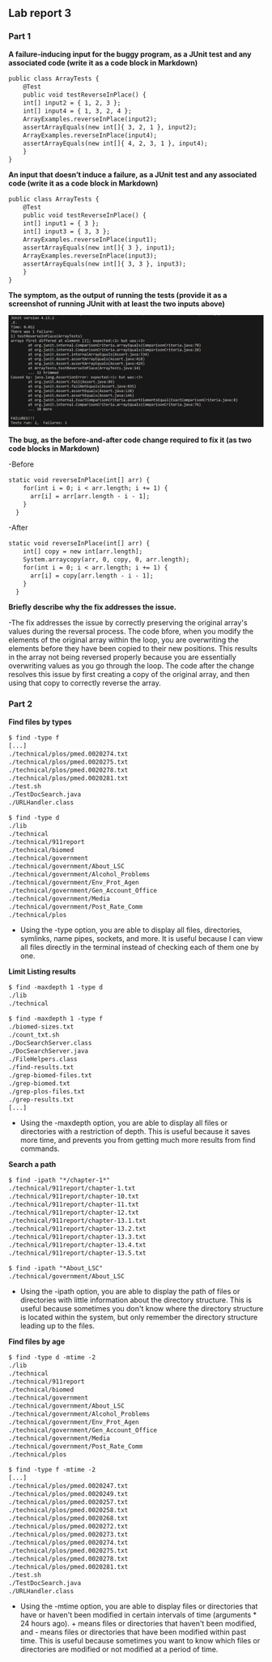 ## Lab report 3

### **Part 1** 

**A failure-inducing input for the buggy program, as a JUnit test and any associated code (write it as a code block in Markdown)** 

```
public class ArrayTests {
	@Test 
	public void testReverseInPlace() {
    int[] input2 = { 1, 2, 3 };
    int[] input4 = { 1, 3, 2, 4 };
    ArrayExamples.reverseInPlace(input2);
    assertArrayEquals(new int[]{ 3, 2, 1 }, input2);
    ArrayExamples.reverseInPlace(input4);
    assertArrayEquals(new int[]{ 4, 2, 3, 1 }, input4);
	}
}
```

**An input that doesn’t induce a failure, as a JUnit test and any associated code (write it as a code block in Markdown)** 

```
public class ArrayTests {
	@Test 
	public void testReverseInPlace() {
    int[] input1 = { 3 };
    int[] input3 = { 3, 3 };
    ArrayExamples.reverseInPlace(input1);
    assertArrayEquals(new int[]{ 3 }, input1);
    ArrayExamples.reverseInPlace(input3);
    assertArrayEquals(new int[]{ 3, 3 }, input3);
	}
}
```
  
**The symptom, as the output of running the tests (provide it as a screenshot of running JUnit with at least the two inputs above)** 

![Image](png/symptom.png)

**The bug, as the before-and-after code change required to fix it (as two code blocks in Markdown)**

-Before
```
static void reverseInPlace(int[] arr) {
    for(int i = 0; i < arr.length; i += 1) {
      arr[i] = arr[arr.length - i - 1];
    }
  }
```
-After
```
static void reverseInPlace(int[] arr) {
    int[] copy = new int[arr.length];
    System.arraycopy(arr, 0, copy, 0, arr.length);
    for(int i = 0; i < arr.length; i += 1) {
      arr[i] = copy[arr.length - i - 1];
    }
  }
```
**Briefly describe why the fix addresses the issue.**

-The fix addresses the issue by correctly preserving the original array's values during the reversal process. The code bfore, when you modify the elements of the original array within the loop, you are overwriting the elements before they have been copied to their new positions. This results in the array not being reversed properly because you are essentially overwriting values as you go through the loop. The code after the change resolves this issue by first creating a copy of the original array, and then using that copy to correctly reverse the array.

### **Part 2** 


**Find files by types**

```
$ find -type f
[...]
./technical/plos/pmed.0020274.txt
./technical/plos/pmed.0020275.txt
./technical/plos/pmed.0020278.txt
./technical/plos/pmed.0020281.txt
./test.sh
./TestDocSearch.java
./URLHandler.class
```
```
$ find -type d
./lib
./technical
./technical/911report
./technical/biomed
./technical/government
./technical/government/About_LSC
./technical/government/Alcohol_Problems
./technical/government/Env_Prot_Agen
./technical/government/Gen_Account_Office
./technical/government/Media
./technical/government/Post_Rate_Comm
./technical/plos
```

- Using the -type option, you are able to display all files, directories, symlinks, name pipes, sockets, and more. It is useful because I can view all files directly in the terminal instead of checking each of them one by one.

**Limit Listing results**

```
$ find -maxdepth 1 -type d
./lib
./technical
```
```
$ find -maxdepth 1 -type f
./biomed-sizes.txt
./count_txt.sh
./DocSearchServer.class
./DocSearchServer.java
./FileHelpers.class
./find-results.txt
./grep-biomed-files.txt
./grep-biomed.txt
./grep-plos-files.txt
./grep-results.txt
[...]
```

- Using the -maxdepth option, you are able to display all files or directories with a restriction of depth. This is useful because it saves more time, and prevents you from getting much more results from find commands.

**Search a path**

```
$ find -ipath "*/chapter-1*"
./technical/911report/chapter-1.txt
./technical/911report/chapter-10.txt
./technical/911report/chapter-11.txt
./technical/911report/chapter-12.txt
./technical/911report/chapter-13.1.txt
./technical/911report/chapter-13.2.txt
./technical/911report/chapter-13.3.txt
./technical/911report/chapter-13.4.txt
./technical/911report/chapter-13.5.txt
```
```
$ find -ipath "*About_LSC"
./technical/government/About_LSC
```

- Using the -ipath option, you are able to display the path of files or directories with little information about the directory structure. This is useful because sometimes you don't know where the directory structure is located within the system, but only remember the directory structure leading up to the files.

**Find files by age**

```
$ find -type d -mtime -2
./lib
./technical
./technical/911report
./technical/biomed
./technical/government
./technical/government/About_LSC
./technical/government/Alcohol_Problems
./technical/government/Env_Prot_Agen
./technical/government/Gen_Account_Office
./technical/government/Media
./technical/government/Post_Rate_Comm
./technical/plos
```
```
$ find -type f -mtime -2
[...]
./technical/plos/pmed.0020247.txt
./technical/plos/pmed.0020249.txt
./technical/plos/pmed.0020257.txt
./technical/plos/pmed.0020258.txt
./technical/plos/pmed.0020268.txt
./technical/plos/pmed.0020272.txt
./technical/plos/pmed.0020273.txt
./technical/plos/pmed.0020274.txt
./technical/plos/pmed.0020275.txt
./technical/plos/pmed.0020278.txt
./technical/plos/pmed.0020281.txt
./test.sh
./TestDocSearch.java
./URLHandler.class
```

- Using the -mtime option, you are able to display files or directories that have or haven't been modified in certain intervals of time (arguments * 24 hours ago). + means files or directories that haven't been modified, and - means files or directories that have been modified within past time. This is useful because sometimes you want to know which files or directories are modified or not modified at a period of time.